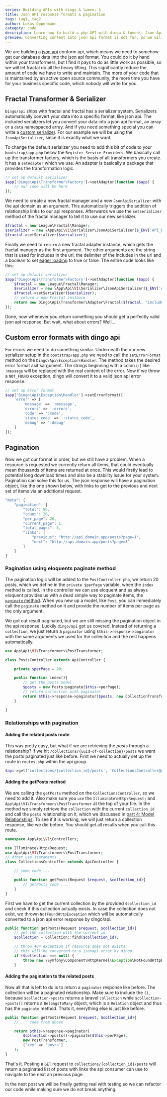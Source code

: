```yaml
---
series: Building APIs with dingo & lumen; 5
title: Json API response formats & pagination
tags: tag1, tag2
author: Lukas Oppermann
category: code
description: Learn how to build a php API with dingo & lumen\: Json Api Response Formats & Pagination
preview: Converting content into json api format is not fun, so we will let dingo automatically do it for us. Additionally we will learn how to return our results paginated.
---
```


We are building a [json api](http://jsonapi.org/format/) conform api, which means we need to somehow get our database data into the json api format. You could do it by hand within your transformers, but I find it pays to do as little work as possible, so we will let fractal do all the heavy lifting. This significantly reduce the amount of code we have to write and maintain. The more of your code that is maintained by an active open source community, the more time you have for your business specific code, which nobody will write for you.

## Fractal Transformer & Serializer

`Dingo/api` ships with fractal and fractal has a serializer system. Serializers automatically convert your data into a specific format, like json api. The included serializers let you convert your data into a json api format, an array or a `data` namespaced array. And if you need something special you can write a [custom serializer](http://fractal.thephpleague.com/serializers/#custom-serializers). For our example we will be using the `JsonApiSerializer`, since it is exactly what we want.

To change the default serializer you need to add this bit of code to your `bootstrap/app.php` below the `Register Service Providers`. We basically call up the transformer factory, which is the basis of all transformers you create. It has a `setAdapter` which we use. An adapter is basically a package that provides the transformation logic.

```php
// set up default serializer
$app['Dingo\Api\Transformer\Factory']->setAdapter(function ($app) {
    // our code will be here
});
```

We need to create a new fractal manager and a new `JsonApiSerializer` with the api domain as an argument. This automatically triggers the addition of relationship links to our api responses. Afterwards we use the `setSerializer` method of the fractal manager to tell it to use our new serializer.

```php
$fractal = new League\Fractal\Manager;
$serializer = new \App\Api\V1\Serializer\JsonApiSerializer($_ENV['API_DOMAIN']);
$fractal->setSerializer($serializer);
```

Finally we need to `return` a new fractal adapter instance, which gets the fractal manager as the first argument. The other arguments are the string that is used for includes in the url, the delimiter of the includes in the url and a boolean to set [eager loading](http://fractal.thephpleague.com/transformers/#eager-loading-vs-lazy-loading) to true or false. The entire code looks like this:

```php
// set up default serializer
$app['Dingo\Api\Transformer\Factory']->setAdapter(function ($app) {
    $fractal = new League\Fractal\Manager;
    $serializer = new \App\Api\V1\Serializer\JsonApiSerializer($_ENV['API_DOMAIN']);
    $fractal->setSerializer($serializer);
    // return a new Fractal instance
    return new Dingo\Api\Transformer\Adapter\Fractal($fractal, 'include', ',', true);
});
```

Done, now whenever you return something you should get a perfectly valid json api response. But wait, what about errors? Well...

## Custom error formats with dingo api

For errors we need to do something similar. Underneath the our new serializer setup in the `bootstrap/app.php` we need to call the `setErrorFormat` method on the `Dingo\Api\Exception\Handler`. The method takes the desired error format asit'sargument. The strings beginning with a colon (`:`) like `:message` will be replaced with the real content of the error. Now if we throw a `NOT_FOUND` exception, dingo will convert it to a valid json api error response.

```php
// set up error format
$app['Dingo\Api\Exception\Handler']->setErrorFormat([
    'error' => [
        'message' => ':message',
        'errors' => ':errors',
        'code' => ':code',
        'status_code' => ':status_code',
        'debug' => ':debug'
    ]
]);
```

## Pagination
Now we got our format in order, but we still have a problem. When a resource is requested we currently return all items, that could eventually mean thousands of items are returned at once. This would firstly lead to potential long download times and also be a stability issue for your system. Pagination can solve this for us. The json response will have a pagination object, like the one shown below, with links to get to the previous and next set of items via an additional request.

```javascript
"meta": {
    "pagination": {
        "total": 96,
        "count": 20,
        "per_page": 20,
        "current_page": 1,
        "total_pages": 5,
        "links": [
            "previous": "http://api.domain.app/posts?page=1",
            "next": "http://api.domain.app/posts?page=3"
        ]
    }
}
```

### Pagination using eloquents paginate method

The pagination logic will be added to the `PostController.php`, we return 20 posts, which we define in the `private $perPage` variable, when the `index` method is called. In the controller we can use eloquent and as always eloquent provides us with a dead simple way to paginate items, the [`paginate` method](https://laravel.com/docs/5.2/pagination#paginating-eloquent-results). When you new up a model, like `Post`, you can immediately call the `paginate` method on it and provide the number of items per page as the only argument.

We got out result paginated, but we are still missing the pagination object in the api response. Luckily `dingo/api` got us covered. Instead of returning a `collection`, we just return a `paginator` using `$this->response->paginator` with the same arguments we used for the collection and the rest happens automatically.

```php
use App\Api\V1\Transformers\PostTransformer;

class PostsController extends ApiController {

    private $perPage = 20;

    public function index(){
        // get the posts model
        $posts = new Posts:paginate($this->perPage);
        // return collection with paginator
        return $this->response->paginator($posts, new CollectionTransformer, ['key' => 'posts']);
    }

}
```

### Relationships with pagination
#### Adding the related posts route
This was pretty easy, but what if we are retrieving the *posts* through a relationship? If we hit `/collections/{uuid-of-collection}/posts` we want the posts paginated just like before. First we need to actually set up the route in `routes.php` within the api group.

```php
$api->get('collections/{collection_id}/posts', 'CollectionsController@getPosts');
```
#### Adding the getPosts method
We are calling the `getPosts` method on the `CollectionsController`, so we need to add it. Also make sure you `use` the `Illuminate\Http\Request;` and `App\Api\V1\Transformers\PostTransformer` at the top of your file. In the method we simply retrieve the `collection` with the current `collection_id` and call the `posts` relationship on it, which we discussed in [part 4: Model Relationships](160103-lumen-dingo-api-part-4). To see if it is working, we will just return a collection response, like we did before. You should get all results when you call this route.

```php
namespace App\Api\V1\Controllers;

use Illuminate\Http\Request;
use App\Api\V1\Transformers\PostTransformer;
// other use statements ...
class CollectionsController extends ApiController {

    // some code ...

    public function getPosts(Request $request, $collection_id){
        // getPosts code ...
    }
}
```

First we have to get the current collection by the provided `$collection_id` and check if this collection actually exists. In case the collection does not exist, we thrown `NotFoundHttpException` which will be automatically converted to a json api error response by dingo/api.

```php
public function getPosts(Request $request, $collection_id){
    // get the collection with the current id
    $collection = Collection::find($collection_id);

    // throw 404 exception if resource does not exists
    // this will be converted to a jsonapi error by dingo
    if ($collection === null) {
        throw new \Symfony\Component\HttpKernel\Exception\NotFoundHttpException;
    }
```

#### Adding the pagination to the related posts
Now all that is left to do is to return a `paginator` response like before. The collection will be a paginated relationship. Make sure to include the `()`, because `$collection->posts` returns a laravel `collection` while `$collection->posts()` returns a `BelongsToMany` object, which is a `Relation` object and thus has the `paginate` method. Thats it, everything else is just like before.

```php
public function getPosts(Request $request, $collection_id){
    // ... code from above

    return $this->response->paginator(
        $collection->posts()->paginate($this->perPage),
        new PostTransformer,
        ['key' => 'posts']
    );
}
```

That's it. Posting a `GET` request to `collections/{collection_id}/posts` will return a paginated list of posts with links the api consumer can use to navigate to the next an previous page.

In the next post we will be finally getting real with testing so we can refactor our code while making sure we do not break anything.
